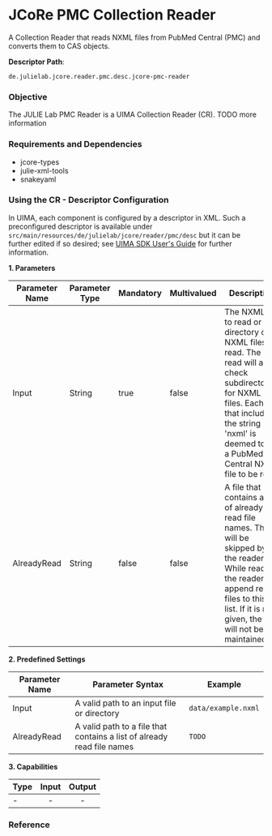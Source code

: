 # JCoRe PMC Collection Reader
A Collection Reader that reads NXML files from PubMed Central (PMC) and converts them to CAS objects.

**Descriptor Path**:
```
de.julielab.jcore.reader.pmc.desc.jcore-pmc-reader
```

### Objective
The JULIE Lab PMC Reader is a UIMA Collection Reader (CR). TODO more information
### Requirements and Dependencies
* jcore-types
* julie-xml-tools
* snakeyaml
### Using the CR - Descriptor Configuration
In UIMA, each component is configured by a descriptor in XML. Such a preconfigured descriptor is available under `src/main/resources/de/julielab/jcore/reader/pmc/desc` but it can be further edited if so desired; see [UIMA SDK User's Guide](https://uima.apache.org/downloads/releaseDocs/2.1.0-incubating/docs/html/tools/tools.html#ugr.tools.cde) for further information.

**1. Parameters**

| Parameter Name | Parameter Type | Mandatory | Multivalued | Description |
|----------------|----------------|-----------|-------------|-------------|
| Input | String | true | false | The NXML file to read or a directory of NXML files to read. The read will also check subdirectories for NXML files. Each file that includes the string 'nxml' is deemed to be a PubMed Central NXML file to be read. |
| AlreadyRead | String | false | false | A file that contains a list of already read file names. Those will be skipped by the reader. While reading, the reader will append read files to this list. If it is not given, the file will not be maintained. |

**2. Predefined Settings**

| Parameter Name | Parameter Syntax | Example |
|----------------|------------------|---------|
| Input | A valid path to an input file or directory | `data/example.nxml` |
| AlreadyRead | A valid path to a file that contains a list of already read file names | `TODO` |

**3. Capabilities**

| Type | Input | Output |
|------|:-----:|:------:|
| - |  - | - |



### Reference
